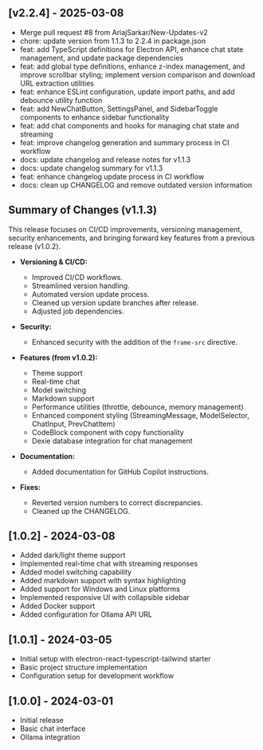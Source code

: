 ## [v2.2.4] - 2025-03-08

- Merge pull request #8 from AriajSarkar/New-Updates-v2
- chore: update version from 1.1.3 to 2.2.4 in package.json
- feat: add TypeScript definitions for Electron API, enhance chat state management, and update package dependencies
- feat: add global type definitions, enhance z-index management, and improve scrollbar styling; implement version comparison and download URL extraction utilities
- feat: enhance ESLint configuration, update import paths, and add debounce utility function
- feat: add NewChatButton, SettingsPanel, and SidebarToggle components to enhance sidebar functionality
- feat: add chat components and hooks for managing chat state and streaming
- feat: improve changelog generation and summary process in CI workflow
- docs: update changelog and release notes for v1.1.3
- docs: update changelog summary for v1.1.3
- feat: enhance changelog update process in CI workflow
- docs: clean up CHANGELOG and remove outdated version information

## Summary of Changes (v1.1.3)

This release focuses on CI/CD improvements, versioning management, security enhancements, and bringing forward key features from a previous release (v1.0.2).

*   **Versioning & CI/CD:**
    *   Improved CI/CD workflows.
    *   Streamlined version handling.
    *   Automated version update process.
    *   Cleaned up version update branches after release.
    *   Adjusted job dependencies.

*   **Security:**
    *   Enhanced security with the addition of the `frame-src` directive.

*   **Features (from v1.0.2):**
    *   Theme support
    *   Real-time chat
    *   Model switching
    *   Markdown support
    *   Performance utilities (throttle, debounce, memory management)
    *   Enhanced component styling (StreamingMessage, ModelSelector, ChatInput, PrevChatItem)
    *   CodeBlock component with copy functionality
    *   Dexie database integration for chat management

*   **Documentation:**
    *   Added documentation for GitHub Copilot instructions.

*   **Fixes:**
    *   Reverted version numbers to correct discrepancies.
    *   Cleaned up the CHANGELOG.


## [1.0.2] - 2024-03-08
- Added dark/light theme support
- Implemented real-time chat with streaming responses
- Added model switching capability
- Added markdown support with syntax highlighting
- Added support for Windows and Linux platforms
- Implemented responsive UI with collapsible sidebar
- Added Docker support
- Added configuration for Ollama API URL

## [1.0.1] - 2024-03-05
- Initial setup with electron-react-typescript-tailwind starter
- Basic project structure implementation
- Configuration setup for development workflow

## [1.0.0] - 2024-03-01
- Initial release
- Basic chat interface
- Ollama integration